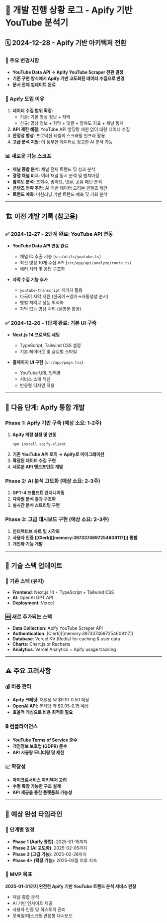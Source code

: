 # 📝 개발 진행 상황 로그 - Apify 기반 YouTube 분석기

## 🗓️ 2024-12-28 - Apify 기반 아키텍처 전환

### 🔄 주요 변경사항
- **YouTube Data API → Apify YouTube Scraper 전환 결정**
- **기존 구현 방식에서 Apify 기반 고도화된 데이터 수집으로 변경**
- **문서 전체 업데이트 완료**

### 🎯 Apify 도입 이유
1. **데이터 수집 범위 확장**: 
   - 기존: 기본 영상 정보 + 자막
   - 신규: 영상 정보 + 자막 + 댓글 + 참여도 지표 + 채널 통계
2. **API 제한 해결**: YouTube API 할당량 제한 없이 대량 데이터 수집
3. **안정성 향상**: 프로덕션 레벨의 스크래핑 인프라 활용
4. **고급 분석 지원**: 더 풍부한 데이터로 정교한 AI 분석 가능

### 📊 새로운 기능 스코프
- **채널 종합 분석**: 채널 전체 트렌드 및 성과 분석
- **경쟁 채널 비교**: 여러 채널 동시 분석 및 벤치마킹
- **참여도 분석**: 조회수, 좋아요, 댓글, 공유 패턴 분석
- **콘텐츠 전략 추천**: AI 기반 데이터 드리븐 콘텐츠 제안
- **트렌드 예측**: 머신러닝 기반 트렌드 예측 및 기회 분석

---

## 🏗️ 이전 개발 기록 (참고용)

### ✅ 2024-12-27 - 2단계 완료: YouTube API 연동
- **YouTube Data API 연동 완료**
  - 채널 ID 추출 기능 (`src/utils/youtube.ts`)
  - 최신 영상 10개 수집 API (`src/app/api/analyze/route.ts`)
  - 에러 처리 및 응답 구조화

- **자막 수집 기능 추가**
  - `youtube-transcript` 패키지 활용
  - 다국어 자막 지원 (한국어→영어→자동생성 순서)
  - 병렬 처리로 성능 최적화
  - 자막 없는 영상 처리 (설명문 활용)

### ✅ 2024-12-26 - 1단계 완료: 기본 UI 구축
- **Next.js 14 프로젝트 세팅**
  - TypeScript, Tailwind CSS 설정
  - 기본 레이아웃 및 글로벌 스타일

- **홈페이지 UI 구현** (`src/app/page.tsx`)
  - YouTube URL 입력폼
  - 서비스 소개 섹션
  - 반응형 디자인 적용

---

## 🚀 다음 단계: Apify 통합 개발

### Phase 1: Apify 기반 구축 (예상 소요: 1-2주)
1. **Apify 계정 설정 및 연동**
   ```bash
   npm install apify-client
   ```
2. **기존 YouTube API 로직 → Apify로 마이그레이션**
3. **확장된 데이터 수집 구현**
4. **새로운 API 엔드포인트 개발**

### Phase 2: AI 분석 고도화 (예상 소요: 2-3주)
1. **GPT-4 프롬프트 엔지니어링**
2. **다차원 분석 결과 구조화**
3. **실시간 분석 스트리밍 구현**

### Phase 3: 고급 대시보드 구현 (예상 소요: 2-3주)
1. **인터랙티브 차트 및 시각화**
2. **사용자 인증 ([Clerk][[memory:3973374697254608117]]) 통합**
3. **개인화 기능 개발**

---

## 🎯 기술 스택 업데이트

### 🔧 기존 스택 (유지)
- **Frontend**: Next.js 14 + TypeScript + Tailwind CSS
- **AI**: OpenAI GPT API
- **Deployment**: Vercel

### 🆕 새로 추가되는 스택
- **Data Collection**: Apify YouTube Scraper API
- **Authentication**: [Clerk][[memory:3973374697254608117]]
- **Database**: Vercel KV (Redis) for caching & user data
- **Charts**: Chart.js or Recharts
- **Analytics**: Vercel Analytics + Apify usage tracking

---

## ⚠️ 주요 고려사항

### 💰 비용 관리
- **Apify 크레딧**: 채널당 약 $0.10-0.50 예상
- **OpenAI API**: 분석당 약 $0.05-0.15 예상
- **효율적 캐싱으로 비용 최적화 필요**

### 🔒 컴플라이언스
- **YouTube Terms of Service 준수**
- **개인정보 보호법 (GDPR) 준수**
- **API 사용량 모니터링 및 제한**

### 📈 확장성
- **마이크로서비스 아키텍처 고려**
- **수평 확장 가능한 구조 설계**
- **API 제공을 통한 플랫폼화 가능성**

---

## 🎉 예상 완성 타임라인

### 📅 단계별 일정
- **Phase 1 (Apify 통합)**: 2025-01-15까지
- **Phase 2 (AI 고도화)**: 2025-02-05까지  
- **Phase 3 (고급 기능)**: 2025-02-28까지
- **Phase 4+ (확장 기능)**: 2025-03월 이후 지속

### 🎯 MVP 목표
**2025-01-31까지 완전한 Apify 기반 YouTube 트렌드 분석 서비스 런칭**
- 채널 종합 분석
- AI 기반 인사이트 제공
- 사용자 인증 및 히스토리 관리
- 모바일/데스크톱 반응형 대시보드 